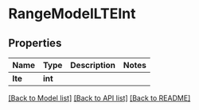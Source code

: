 # RangeModelLTEInt


## Properties
Name | Type | Description | Notes
------------ | ------------- | ------------- | -------------
**lte** | **int** |  | 

[[Back to Model list]](../README.md#documentation-for-models) [[Back to API list]](../README.md#documentation-for-api-endpoints) [[Back to README]](../README.md)


